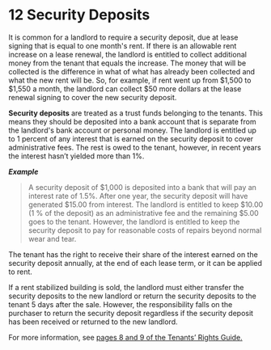 # 12 Security Deposits
It is common for a landlord to require a security deposit, due at lease signing that is equal to one month's rent. If there is an allowable rent increase on a lease renewal, the landlord is entitled to collect additional money from the tenant that equals the increase. The money that will be collected is the difference in what of what has already been collected and what the new rent will be. So, for example, if rent went up from $1,500 to $1,550 a month, the landlord can collect $50 more dollars at the lease renewal signing to cover the new security deposit.

**Security deposits** are treated as a trust funds belonging to the tenants. This means they should be deposited into a bank account that is separate from the landlord's bank account or personal money. The landlord is entitled up to 1 percent of any interest that is earned on the security deposit to cover administrative fees. The rest is owed to the tenant, however, in recent years the interest hasn’t yielded more than 1%. 

**_Example_** 

> A security deposit of $1,000 is deposited into a bank that will pay an interest rate of 1.5%. After one year, the security deposit will have generated $15.00 from interest. The landlord is entitled to keep $10.00 (1 % of the deposit) as an administrative fee and the remaining $5.00 goes to the tenant. However, the landlord is entitled to keep the security deposit to pay for reasonable costs of repairs beyond normal wear and tear. 

The tenant has the right to receive their share of the interest earned on the security deposit annually, at the end of each lease term, or it can be applied to rent. 

If a rent stabilized building is sold, the landlord must either transfer the security deposits to the new landlord or return the security deposits to the tenant 5 days after the sale. However, the responsibility falls on the purchaser to return the security deposit regardless if the security deposit has been received or returned to the new landlord. 

For more information, see [pages 8 and 9 of the Tenants’ Rights Guide.](https://ag.ny.gov/sites/default/files/tenants_rights.pdf)

